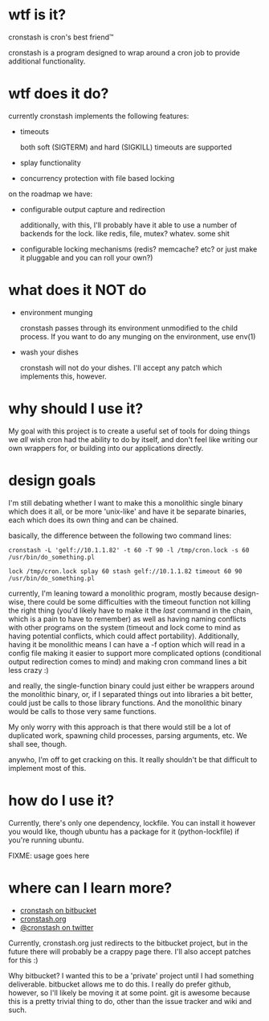 # wtf is it?

cronstash is cron's best friend™

cronstash is a program designed to wrap around a cron job to provide
additional functionality.

# wtf does it do?

currently cronstash implements the following features:

* timeouts

	both soft (SIGTERM) and hard (SIGKILL) timeouts are supported

* splay functionality
* concurrency protection with file based locking

on the roadmap we have:

* configurable output capture and redirection

	additionally, with this, I'll probably have it able to use a number of
	backends for the lock. like redis, file, mutex? whatev. some shit

* configurable locking mechanisms (redis? memcache? etc? or just make it pluggable and you can roll your own?)

# what does it NOT do

* environment munging

	cronstash passes through its environment unmodified to the child process. If you want to
	do any munging on the environment, use env(1)

* wash your dishes

	cronstash will not do your dishes. I'll accept any patch which implements this, however.

# why should I use it?

My goal with this project is to create a useful set of tools for doing things we *all*
wish cron had the ability to do by itself, and don't feel like writing our own wrappers
for, or building into our applications directly. 

# design goals

I'm still debating whether I want to make this a monolithic single binary which does
it all, or be more 'unix-like' and have it be separate binaries, each which does
its own thing and can be chained.

basically, the difference between the following two command lines:

	cronstash -L 'gelf://10.1.1.82' -t 60 -T 90 -l /tmp/cron.lock -s 60 /usr/bin/do_something.pl

	lock /tmp/cron.lock splay 60 stash gelf://10.1.1.82 timeout 60 90 /usr/bin/do_something.pl

currently, I'm leaning toward a monolithic program, mostly because design-wise, there
could be some difficulties with the timeout function not killing the right thing (you'd
likely have to make it the *last* command in the chain, which is a pain to have to remember)
as well as having naming conflicts with other programs on the system (timeout and lock
come to mind as having potential conflicts, which could affect portability). Additionally,
having it be monolithic means I can have a -f option which will read in a config file making
it easier to support more complicated options (conditional output redirection comes to mind)
and making cron command lines a bit less crazy :)

and really, the single-function binary could just either be wrappers around the monolithic
binary, or, if I separated things out into libraries a bit better, could just be calls to those
library functions. And the monolithic binary would be calls to those very same functions.

My only worry with this approach is that there would still be a lot of duplicated work,
spawning child processes, parsing arguments, etc. We shall see, though.

anywho, I'm off to get cracking on this. It really shouldn't be that difficult to implement most
of this.

# how do I use it?

Currently, there's only one dependency, lockfile. You can install it however you would like,
though ubuntu has a package for it (python-lockfile) if you're running ubuntu.

FIXME: usage goes here

# where can I learn more?

* [cronstash on bitbucket][cronstashbb]
* [cronstash.org][cronstashorg]
* [@cronstash on twitter][cronstashtwitter]

Currently, cronstash.org just redirects to the bitbucket project, but in the future
there will probably be a crappy page there. I'll also accept patches for this :)

Why bitbucket? I wanted this to be a 'private' project until I had something
deliverable. bitbucket allows me to do this. I really do prefer github, however, 
so I'll likely be moving it at some point. git is awesome because this is a pretty 
trivial thing to do, other than the issue tracker and wiki and such.

[cronstashtwitter]: http://twitter.com/cronstash "@cronstash"
[cronstashorg]: http://cronstash.org "cronstash.org"
[cronstashbb]: https://bitbucket.org/kitchen/cronstash "cronstash @ bitbucket"
